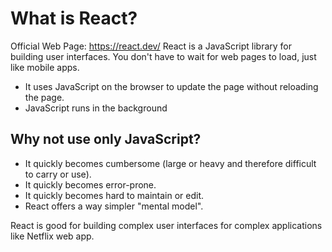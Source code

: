 # What is React?

Official Web Page: https://react.dev/
React is a JavaScript library for building user interfaces.
You don't have to wait for web pages to load, just like mobile apps.

-   It uses JavaScript on the browser to update the page without reloading the page.
-   JavaScript runs in the background

## Why not use only JavaScript?

-   It quickly becomes cumbersome (large or heavy and therefore difficult to carry or use).
-   It quickly becomes error-prone.
-   It quickly becomes hard to maintain or edit.
-   React offers a way simpler "mental model".

React is good for building complex user interfaces for complex applications like Netflix web app.
